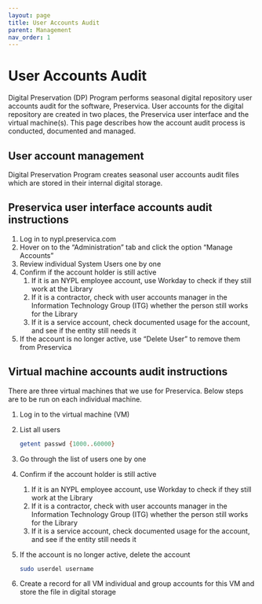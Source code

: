 ```yaml
---
layout: page
title: User Accounts Audit
parent: Management
nav_order: 1
---
```

# User Accounts Audit

Digital Preservation (DP) Program performs seasonal digital repository user accounts audit
for the software, Preservica. User accounts for the digital repository are created in two
places, the Preservica user interface and the virtual machine(s). This page describes how
the account audit process is conducted, documented and managed.

## User account management

Digital Preservation Program creates seasonal user accounts audit files which are stored
in their internal digital storage.

## Preservica user interface accounts audit instructions

1. Log in to nypl.preservica.com
2. Hover on to the “Administration” tab and click the option “Manage Accounts”
3. Review individual System Users one by one
4. Confirm if the account holder is still active
   1. If it is an NYPL employee account, use Workday to check if they still work at the Library
   2. If it is a contractor, check with user accounts manager in the Information Technology Group (ITG) whether the person still works for the Library
   3. If it is a service account, check documented usage for the account, and see if the entity still needs it
5. If the account is no longer active, use “Delete User” to remove them from Preservica

## Virtual machine accounts audit instructions

There are three virtual machines that we use for Preservica. Below steps are to be run
on each individual machine.

1. Log in to the virtual machine (VM)
2. List all users

    ```sh
    getent passwd {1000..60000}
    ```

3. Go through the list of users one by one
4. Confirm if the account holder is still active
   1. If it is an NYPL employee account, use Workday to check if they still work at the Library
   2. If it is a contractor, check with user accounts manager in the Information Technology Group (ITG) whether the person still works for the Library
   3. If it is a service account, check documented usage for the account, and see if the entity still needs it
5. If the account is no longer active, delete the account

    ```sh
    sudo userdel username
    ```

6.  Create a record for all VM individual and group accounts for this VM and store the file in digital storage
